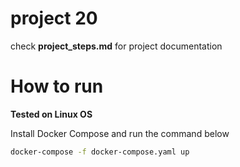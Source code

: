# project 20

check **project_steps.md** for project documentation

# How to run 

**Tested on Linux OS**

Install Docker Compose and run the command below

```sh
docker-compose -f docker-compose.yaml up
```
